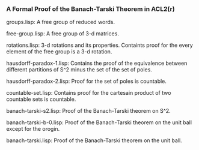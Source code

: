 ### A Formal Proof of the Banach-Tarski Theorem in ACL2(r)

groups.lisp: A free group of reduced words.

free-group.lisp: A free group of 3-d matrices.

rotations.lisp: 3-d rotations and its properties. Containts proof for the every element
		of the free group is a 3-d rotation.

hausdorff-paradox-1.lisp: Contains the proof of the equivalence between different partitions of S^2 minus the set of the set of poles.

hausdorff-paradox-2.lisp: Proof for the set of poles is countable.

countable-set.lisp: Contains proof for the cartesain product of two countable sets is countable.

banach-tarski-s2.lisp: Proof of the Banach-Tarski theorem on S^2.

banach-tarski-b-0.lisp: Proof of the Banach-Tarski theorem on the unit ball except for the orogin.

banach-tarski.lisp: Proof of the Banach-Tarski theorem on the unit ball.